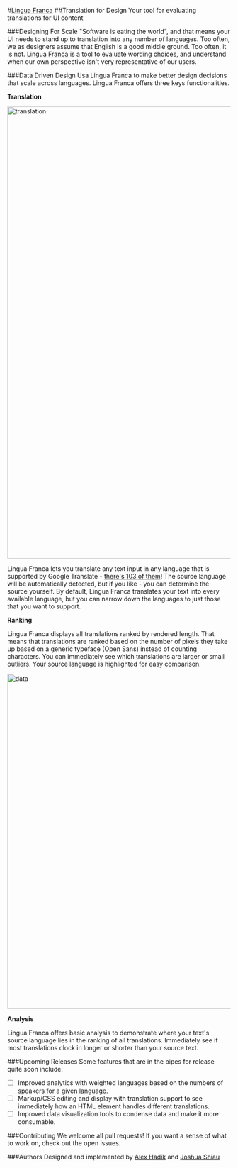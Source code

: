 #[Lingua Franca][1]
##Translation for Design
Your tool for evaluating translations for UI content

###Designing For Scale
"Software is eating the world", and that means your UI needs to stand up to translation into any number of languages. Too often, we as designers assume that English is a good middle ground. Too often, it is not. [Lingua Franca][1] is a tool to evaluate wording choices, and understand when our own perspective isn't very representative of our users.

###Data Driven Design
Usa Lingua Franca to make better design decisions that scale across languages. Lingua Franca offers three keys functionalities.

__Translation__

<img width="1020" alt="translation" src="https://cloud.githubusercontent.com/assets/3239506/16807164/05624144-48dd-11e6-858b-d27d3ab32d74.png">

Lingua Franca lets you translate any text input in any language that is supported by Google Translate - [there's 103 of them][2]! The source language will be automatically detected, but if you like - you can determine the source yourself. By default, Lingua Franca translates your text into every available language, but you can narrow down the languages to just those that you want to support.

__Ranking__

Lingua Franca displays all translations ranked by rendered length. That means that translations are ranked based on the number of pixels they take up based on a generic typeface (Open Sans) instead of counting characters. You can immediately see which translations are larger or small outliers. Your source language is highlighted for easy comparison.

<img width="756" alt="data" src="https://cloud.githubusercontent.com/assets/3239506/16807565/9332ccb8-48de-11e6-8109-c2c635a579ba.png">

__Analysis__

Lingua Franca offers basic analysis to demonstrate where your text's source language lies in the ranking of all translations. Immediately see if most translations clock in longer or shorter than your source text.

###Upcoming Releases
Some features that are in the pipes for release quite soon include:

- [ ] Improved analytics with weighted languages based on the numbers of speakers for a given language.
- [ ] Markup/CSS editing and display with translation support to see immediately how an HTML element handles different translations.
- [ ] Improved data visualization tools to condense data and make it more consumable.

###Contributing
We welcome all pull requests! If you want a sense of what to work on, check out the open issues.

###Authors
Designed and implemented by [Alex Hadik][3] and [Joshua Shiau][4]



[1]: http://linguafranca.alexhadik.com "Lingua Franca"
[2]: https://translate.google.com/about/intl/en_ALL/languages.html "Google Translate Language List"
[3]: http://www.alexhadik.com "Alex Hadik"
[4]: http://www.joshshiau.com "Josh Shiau"